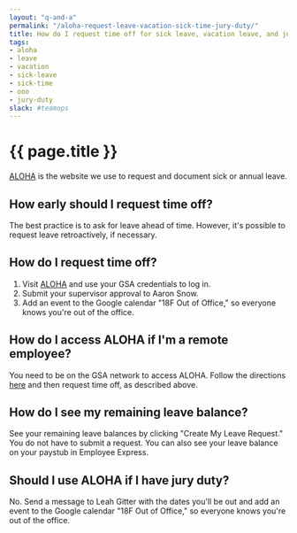 ```yaml
---
layout: "q-and-a"
permalink: "/aloha-request-leave-vacation-sick-time-jury-duty/"
title: How do I request time off for sick leave, vacation leave, and jury duty?
tags:
- aloha
- leave
- vacation
- sick-leave
- sick-time
- ooo
- jury-duty
slack: #teamops
---
```

# {{ page.title }}

[ALOHA](http://aloha.gsa.gov/) is the website we use to request and document sick or annual leave.

## How early should I request time off?

The best practice is to ask for leave ahead of time. However, it's possible to request leave retroactively, if necessary.

## How do I request time off?

1. Visit [ALOHA](http://aloha.gsa.gov/) and use your GSA credentials to log in.
2. Submit your supervisor approval to Aaron Snow.
3. Add an event to the Google calendar "18F Out of Office," so everyone knows you're out of the office.

## How do I access ALOHA if I'm a remote employee?

You need to be on the GSA network to access ALOHA. Follow the directions [here](https://hub.18f.gov/private/access-gsa-remote/) and then request time off, as described above.

## How do I see my remaining leave balance?

See your remaining leave balances by clicking "Create My Leave Request." You do not have to submit a request. You can also see your leave balance on your paystub in Employee Express.

## Should I use ALOHA if I have jury duty?

No. Send a message to Leah Gitter with the dates you'll be out and add an event to the Google calendar "18F Out of Office," so everyone knows you're out of the office.
